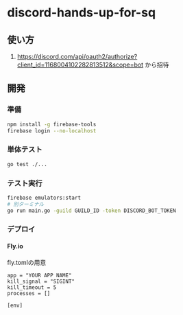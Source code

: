 # discord-hands-up-for-sq

## 使い方

1. https://discord.com/api/oauth2/authorize?client_id=1168004102282813512&scope=bot から招待

## 開発

### 準備

```bash
npm install -g firebase-tools
firebase login --no-localhost
```

### 単体テスト

```bash
go test ./...
```

### テスト実行

```bash
firebase emulators:start
# 別ターミナル
go run main.go -guild GUILD_ID -token DISCORD_BOT_TOKEN
```

### デプロイ

#### Fly.io

fly.tomlの用意

```
app = "YOUR APP NAME"
kill_signal = "SIGINT"
kill_timeout = 5
processes = []

[env]
```
